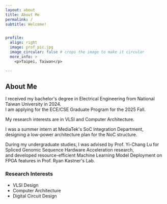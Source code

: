 ```yaml
---
layout: about
title: About Me
permalink: /
subtitle: Welcome!


profile:
  align: right
  image: prof_pic.jpg
  image_circular: false # crops the image to make it circular
  more_info: >
    <p>Taipei, Taiwan</p>

---
```

## About Me

I received my bachelor's degree in Electrical Engineering from National Taiwan University in 2024.  
I am applying for the ECE/CSE Graduate Program for the 2025 Fall.  

My research interests are in VLSI and Computer Architecture.  

I was a summer intern at MediaTek's SoC Integration Department,  
designing a low-power architecture plan for the NoC structure.  

During my undergraduate studies, I was advised by Prof. Yi-Chang Lu for Spliced Genomic Sequence Hardware Acceleration research,  
and developed resource-efficient Machine Learning Model Deployment on FPGA features in Prof. Ryan Kastner's Lab.

### Research Interests
* VLSI Design
* Computer Architecture
* Digital Circuit Design


